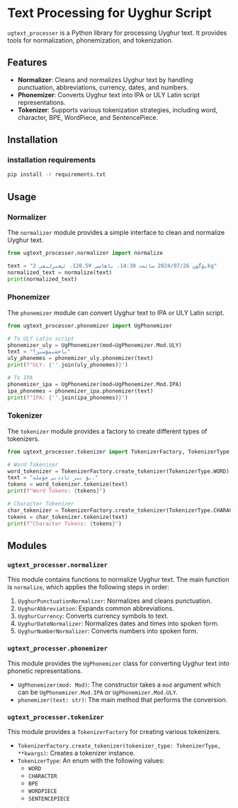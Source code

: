 # Text Processing for Uyghur Script

`ugtext_processer` is a Python library for processing Uyghur text. It provides tools for normalization, phonemization, and tokenization.

## Features

*   **Normalizer**: Cleans and normalizes Uyghur text by handling punctuation, abbreviations, currency, dates, and numbers.
*   **Phonemizer**: Converts Uyghur text into IPA or ULY Latin script representations.
*   **Tokenizer**: Supports various tokenization strategies, including word, character, BPE, WordPiece, and SentencePiece.

## Installation

### installation requirements 
```bash
pip install -r requirements.txt
```

## Usage

### Normalizer

The `normalizer` module provides a simple interface to clean and normalize Uyghur text.

```python
from ugtext_processer.normalizer import normalize

text = "بۈگۈن 2024/07/26 سائەت 14:30، باھاسى ¥120.5، ئېغىرلىقى 2kg"
normalized_text = normalize(text)
print(normalized_text)
```

### Phonemizer

The `phonemizer` module can convert Uyghur text to IPA or ULY Latin script.

```python
from ugtext_processer.phonemizer import UgPhonemizer

# To ULY Latin script
phonemizer_uly = UgPhonemizer(mod=UgPhonemizer.Mod.ULY)
text = "ياخشىمۇسىز؟"
uly_phonemes = phonemizer_uly.phonemizer(text)
print(f"ULY: {''.join(uly_phonemes)}")

# To IPA
phonemizer_ipa = UgPhonemizer(mod=UgPhonemizer.Mod.IPA)
ipa_phonemes = phonemizer_ipa.phonemizer(text)
print(f"IPA: {''.join(ipa_phonemes)}")
```

### Tokenizer

The `tokenizer` module provides a factory to create different types of tokenizers.

```python
from ugtext_processer.tokenizer import TokenizerFactory, TokenizerType

# Word Tokenizer
word_tokenizer = TokenizerFactory.create_tokenizer(TokenizerType.WORD)
text = "بۇ بىر ئاددىي جۈملە."
tokens = word_tokenizer.tokenize(text)
print(f"Word Tokens: {tokens}")

# Character Tokenizer
char_tokenizer = TokenizerFactory.create_tokenizer(TokenizerType.CHARACTER)
tokens = char_tokenizer.tokenize(text)
print(f"Character Tokens: {tokens}")
```

## Modules

### `ugtext_processer.normalizer`

This module contains functions to normalize Uyghur text. The main function is `normalize`, which applies the following steps in order:

1.  `UyghurPunctuationNormalizer`: Normalizes and cleans punctuation.
2.  `UyghurAbbreviation`: Expands common abbreviations.
3.  `UyghurCurrency`: Converts currency symbols to text.
4.  `UyghurDateNormalizer`: Normalizes dates and times into spoken form.
5.  `UyghurNumberNormalizer`: Converts numbers into spoken form.

### `ugtext_processer.phonemizer`

This module provides the `UgPhonemizer` class for converting Uyghur text into phonetic representations.

*   `UgPhonemizer(mod: Mod)`: The constructor takes a `mod` argument which can be `UgPhonemizer.Mod.IPA` or `UgPhonemizer.Mod.ULY`.
*   `phonemizer(text: str)`: The main method that performs the conversion.

### `ugtext_processer.tokenizer`

This module provides a `TokenizerFactory` for creating various tokenizers.

*   `TokenizerFactory.create_tokenizer(tokenizer_type: TokenizerType, **kwargs)`: Creates a tokenizer instance.
*   `TokenizerType`: An enum with the following values:
    *   `WORD`
    *   `CHARACTER`
    *   `BPE`
    *   `WORDPIECE`
    *   `SENTENCEPIECE`